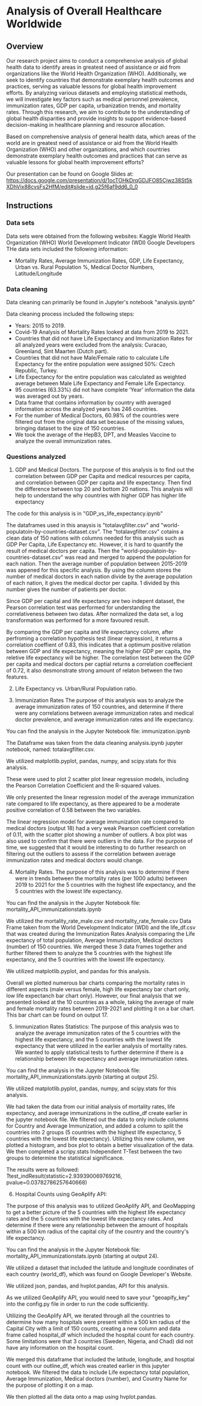 # Analysis of Overall Healthcare Worldwide

## Overview
Our research project aims to conduct a comprehensive analysis of global health data to identify areas in greatest need of assistance or aid from organizations like the World Health Organization (WHO). Additionally, we seek to identify countries that demonstrate exemplary health outcomes and practices, serving as valuable lessons for global health improvement efforts. By analyzing various datasets and employing statistical methods, we will investigate key factors such as medical personnel prevalence, immunization rates, GDP per capita, urbanization trends, and mortality rates. Through this research, we aim to contribute to the understanding of global health disparities and provide insights to support evidence-based decision-making in healthcare planning and resource allocation.

Based on comprehensive analysis of general health data, which areas of the world are in greatest need of assistance or aid from the World Health Organization (WHO) and other organizations, and which countries demonstrate exemplary health outcomes and practices that can serve as valuable lessons for global health improvement efforts?

Our presentation can be found on Google Slides at: https://docs.google.com/presentation/d/1ocTOHkDrqGDJFO85Cjwz38St5kXDhVix88cvsFs2HfM/edit#slide=id.g25f6af9dd6_0_0 

## Instructions

### Data sets

Data sets were obtained from the following websites:
Kaggle
World Health Organization (WHO)
World Development Indicator (WDI)
Google Developers 
THe data sets included the following information:
- Mortality Rates, Average Immunization Rates, GDP, Life Expectancy, Urban vs. Rural Population %, Medical Doctor Numbers, Latitude/Longitude 

### Data cleaning
Data cleaning can primarily be found in Jupyter's notebook "analysis.ipynb" 

Data cleaning process included the following steps:
- Years: 2015 to 2019.
- Covid-19 Analysis of Mortality Rates looked at data from 2019 to 2021. 
- Countries that did not have Life Expectancy and Immunization Rates for all analyzed years were excluded from the analysis:
Curacao,
Greenland,
Sint Maarten (Dutch part).
- Countries that did not have Male/Female ratio  to calculate Life Expectancy for the entire population were assigned 50%:
Czech Republic,
Turkey.
- Life Expectancy for the entire population was calculated as weighted average between Male Life Expectancy and Female Life Expectancy. 
- 95 countries (63.33%) did not have complete ‘Year’ information the data was averaged out by years.
- Data frame that contains information by country with averaged information across the analyzed years has 246 countries.
- For the number of Medical Doctors, 60.98% of the countries were filtered out from the original data set because of the missing values, bringing dataset to the size of 150 countries.
- We took the average of the HepB3, DPT, and Measles Vaccine to analyze the overall immunization rates.

### Questions analyzed 

1. GDP and Medical Doctors.
The purpose of this analysis is to find out the correlation between GDP per Capita and medical resources per capita, and correlation between GDP per capita and life expectancy. Then find the difference between top 20 and bottom 20 nations. This analysis will help to understand the why countries with higher GDP has higher life expectancy
 
The code for this analysis is in "GDP_vs_life_expectancy.ipynb"
 
The dataframes used in this anaysis is "totalavgfilter.csv" and "world-populatoin-by-countries-dataset.csv". The "totalavgfilter.csv" cotains a clean data of 150 nations with columns needed for this analysis such as GDP Per Capita, Life Expectancy etc. However, it is hard to quantify the result of medical doctors per capita. Then the "world-populatoin-by-countries-dataset.csv" was read and merged to append the population for each nation. Then the average number of population between 2015-2019 was appened for this specific analysis. By using the column stores the number of medical doctors in each nation divide by the average population of each nation, it gives the medical doctor per capita. 1 divided by this number gives the number of patients per doctor.

Since GDP per capital and life expectancy are two indepent dataset, the Pearson correlation test was performed for understanding the correlativeness between two datas. After normalized the data set, a log transformation was performed for a more favoured result.

By comparing the GDP per capita and life expectancy column, after perfroming a correlation hypothesis test (linear regression), it returns a correlation coeffient of 0.83, this indicates that a optimum positive relation between GDP and life expectancy, meaning the higher GDP per capita, the reletive life expectancy will be higher.
The correlation test between the GDP per capita and medical doctors per captial returns a correlation coeffecient of 0.72, it also desmonstrate strong amount of relaton between the two features.


2. Life Expectancy vs. Urban/Rural Population ratio.

3. Immunization Rates
The purpose of this analysis was to analyze the average immunization rates of 150 countries, and determine if there were any correlations between average immunization rates and medical doctor prevalence, and average immunization rates and life expectancy. 

You can find the analysis in the Jupyter Notebook file: immunization.ipynb

The Dataframe was taken from the data cleaning analysis.ipynb jupyter notebook, named: totalavgfilter.csv. 

We utilized matplotlib.pyplot, pandas, numpy, and scipy.stats for this analysis. 

These were used to plot 2 scatter plot linear regression models, including the Pearson Correlation Coefficient and the R-squared values. 

We only presented the linear regression model of the average immunization rate compared to life expectancy, as there appeared to be a moderate positive correlation of 0.58 between the two variables. 

The linear regression model for average immunization rate compared to medical doctors (output 18) had a very weak Pearson coefficient correlation of 0.11, with the scatter plot showing a number of outliers. A box plot was also used to confirm that there were outliers in the data. For the purpose of time, we suggested that it would be interesting to do further research on filtering out the outliers to assess if the correlation between average immunization rates and medical doctors would change. 

4. Mortality Rates.
The purpose of this analysis was to determine if there were in trends between the mortality rates (per 1000 adults) between 2019 to 2021 for the 5 countries with the highest life expectancy, and the 5 countries with the lowest life expectancy. 

You can find the analysis in the Jupyter Notebook file: mortality_API_immunizationstats.ipynb

We utilized the mortality_rate_male.csv and mortality_rate_female.csv Data Frame taken from the World Development Indicator (WDI) and the life_df.csv that was created during the Immunization Rates Analysis comparing the Life expectancy of total population, Average Immunization,	Medical doctors (number) of 150 countries. We merged these 3 data frames together and further filtered them to analyze the 5 countries with the highest life expectancy, and the 5 countries with the lowest life expectancy. 

We utilized matplotlib.pyplot, and pandas for this analysis. 

Overall we plotted numerous bar charts comparing the mortality rates in different aspects (male versus female, high life expectancy bar chart only, low life expectanch bar chart only). However, our final analysis that we presented looked at the 10 countries as a whole, taking the average of male and female mortality rates between 2019-2021 and plotting it on a bar chart. This bar chart can be found on output 17. 


5. Immunization Rates Statistics: 
The purpose of this analysis was to analyze the average immunization rates of the 5 countries with the highest life expectancy, and the 5 countries with the lowest life expectancy that were utilized in the earlier analysis of mortality rates. We wanted to apply statistical tests to further determine if there is a relationship between life expectancy and average immunization rates. 

You can find the analysis in the Jupyter Notebook file: mortality_API_immunizationstats.ipynb (starting at output 25).

We utilized matplotlib.pyplot, pandas, numpy, and scipy.stats for this analysis. 

We had taken the data from our initial analysis of mortality rates, life expectancy, and average immunizations in the outline_df create earlier in the jupyter notebook file. We filtered out the data to only include columns for Country and Average Immunization, and added a column to split the countries into 2 groups (5 countries with the highest life expectancy, 5 countries with the lowest life expectancy). Utilizing this new column, we plotted a histogram, and box plot to obtain a better visualization of the data. We then completed a scripy.stats Independent T-Test between the two groups to determine the statistical significance. 

The results were as followed: Ttest_indResult(statistic=2.939390069769216, pvalue=0.03782786257640668)

6. Hospital Counts using GeoAplify API:

The purpose of this analysis was to utilized GeoAplify API, and GeoMapping to get a better picture of the 5 countries with the highest life expectancy rates and the 5 countries with the lowest life expectancy rates. And determine if there were any relationship between the amount of hospitals within a 500 km radius of the capital city of the country and the country's life expectancy. 

You can find the analysis in the Jupyter Notebook file: mortality_API_immunizationstats.ipynb (starting at output 24).

We utilized a dataset that included the latitude and longitude coordinates of each country (world_df), which was found on Google Developer's Website. 

We utilized json, pandas, and hvplot.pandas, API for this analysis. 

As we utilized GeoAplify API, you would need to save your "geoapify_key" into the config.py file in order to run the code sufficiently. 

Utilizing the GeoAplify API, we iterated through all the countries to determine how many hospitals were present within a 500 km radius of the Capital City with a limit of 150 counts, creating a new column and data frame called hospital_df which included the hospital count for each country. Some limitations were that 3 countries (Sweden, Nigeria, and Chad) did not have any information on the hospital count. 

We merged this dataframe that included the latitude, longitude, and hosptial count with our outline_df, which was created earlier in this jupyter notebook. We filtered the data to include Life expectancy total population,	Average Immunization,	Medical doctors (number), and Country Name for the purpose of plotting it on a map.

We then plotted all the data onto a map using hvplot.pandas. 






